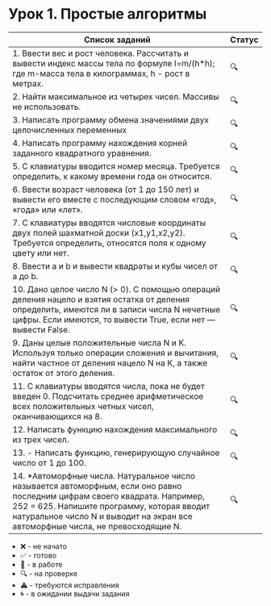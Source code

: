 # Урок 1. Простые алгоритмы

| Список заданий                                                                                                                                                                                                                                                | Статус |
| ------------------------------------------------------------------------------------------------------------------------------------------------------------------------------------------------------------------------------------------------------------- | ------ |
| 1. Ввести вес и рост человека. Рассчитать и вывести индекс массы тела по формуле I=m/(h\*h); где m-масса тела в килограммах, h - рост в метрах.                                                                                                               | :mag:  |
| 2. Найти максимальное из четырех чисел. Массивы не использовать.                                                                                                                                                                                              | :mag:  |
| 3. Написать программу обмена значениями двух целочисленных переменных                                                                                                                                                                                         | :mag:  |
| 4. Написать программу нахождения корней заданного квадратного уравнения.                                                                                                                                                                                      | :mag:  |
| 5. С клавиатуры вводится номер месяца. Требуется определить, к какому времени года он относится.                                                                                                                                                              | :mag:  |
| 6. Ввести возраст человека (от 1 до 150 лет) и вывести его вместе с последующим словом «год», «года» или «лет».                                                                                                                                               | :mag:  |
| 7. С клавиатуры вводятся числовые координаты двух полей шахматной доски (x1,y1,x2,y2). Требуется определить, относятся поля к одному цвету или нет.                                                                                                           | :mag:  |
| 8. Ввести a и b и вывести квадраты и кубы чисел от a до b.                                                                                                                                                                                                    | :mag:  |
| 10. Дано целое число N (> 0). С помощью операций деления нацело и взятия остатка от деления определить, имеются ли в записи числа N нечетные цифры. Если имеются, то вывести True, если нет — вывести False.                                                  | :mag:  |
| 9. Даны целые положительные числа N и K. Используя только операции сложения и вычитания, найти частное от деления нацело N на K, а также остаток от этого деления.                                                                                            | :mag:  |
| 11. С клавиатуры вводятся числа, пока не будет введен 0. Подсчитать среднее арифметическое всех положительных четных чисел, оканчивающихся на 8.                                                                                                              | :mag:  |
| 12. Написать функцию нахождения максимального из трех чисел.                                                                                                                                                                                                  | :mag:  |
| 13. - Написать функцию, генерирующую случайное число от 1 до 100.                                                                                                                                                                                             | :mag:  |
| 14. \*Автоморфные числа. Натуральное число называется автоморфным, если оно равно последним цифрам своего квадрата. Например, 252 = 625. Напишите программу, которая вводит натуральное число N и выводит на экран все автоморфные числа, не превосходящие N. | :mag:  |

-   :x: - не начато
-   :white_check_mark: - готово
-   :memo: - в работе
-   :mag: - на проверке
-   :warning: - требуются исправления
-   :cyclone: - в ожидании выдачи задания
